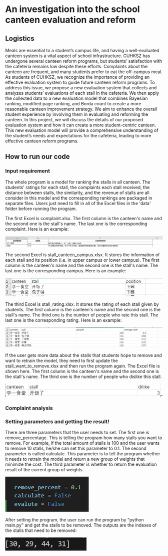 # An investigation into the school canteen evaluation and reform

## Logistics

Meals are essential to a student’s campus life, and having a well-evaluated canteen system is a vital aspect of school infrastructure. CUHKSZ has undergone several canteen reform programs, but students’ satisfaction with the cafeteria remains low despite these efforts. Complaints about the canteen are frequent, and many students prefer to eat the off-campus meal. As students of CUHKSZ, we recognize the importance of providing an effective evaluation system to guide future canteen reform programs.
To address this issue, we propose a new evaluation system that collects and analyzes students’ evaluations of each stall in the cafeteria. We then apply the collected data to a new evaluation model that combines Bayesian ranking, modified page ranking, and Borda count to create a more reasonable canteen improvement strategy. We aim to enhance the overall student experience by involving them in evaluating and reforming the canteen.
In this project, we will discuss the details of our proposed evaluation system and how it can create a more student-centric canteen. This new evaluation model will provide a comprehensive understanding of the student’s needs and expectations for the cafeteria, leading to more effective canteen reform programs.

## How to run our code

### Input requirement

The whole program is a model for ranking the stalls in all canteen. The students' ratings for each stall, the complaints each stall received, the distance between stalls, the similarity, and the revenue of stalls are all consider in this model and the corresponding rankings are packaged in separate files. Users just need to fill in all of the Excel files in the 'data' folder before running the program. 

The first Excel is complaint.xlsx. The first column is the canteen's name and the second one is the stall's name. The last one is the corresponding complaint. Here is an example:

![image.png](imgs/image.png)

The second Excel is stall_canteen_campus.xlsx. It stores the information of each stall and its position (i.e. in upper campus or lower campus). The first column is the canteen's name and the second one is the stall's name. The last one is the corresponding campus. Here is an example:

![image.png](imgs/image1.png)

The third Excel is stall_rating.xlsx. It stores the rating of each stall given by students. The first column is the canteen's name and the second one is the stall's name. The third one is the number of people who rate this stall. The last one is the corresponding rating. Here is an example:

![image.png](imgs/image2.png)

If the user gets more data about the stalls that students hope to remove and want to retrain the model, they need to first update the stall_want_to_remove.xlsx and then run the program again. The Excel file is shown here. The first column is the canteen's name and the second one is the stall's name. The third one is the number of people who dislike this stall. 

![image.png](imgs/image3.png)

### Complaint analysis

### Setting parameters and getting the result!

There are three parameters that the user needs to set. The first one is remove_percentage. This is telling the program how many stalls you want to remove. For example, if the total amount of stalls is 100 and the user wants to remove 10 stalls, he/she can set this parameter to 0.1. The second parameter is called calculate. This parameter is to tell the program whether it needs to retrain the model and return a new group of weights that minimize the cost. The third parameter is whether to return the evaluation result of the current group of weights. 

![90f35c07873cc305d17e1ee9958a069.png](imgs/90f35c07873cc305d17e1ee9958a069.png)

After setting the program, the user can run the program by "python main.py" and get the stalls to be removed. The outputs are the indexes of the stalls that need to be removed:

![image.png](imgs/image4.png)

